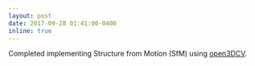 ```yaml
---
layout: post
date: 2017-09-28 01:41:00-0400
inline: true
---
```


Completed implementing Structure from Motion (SfM) using [open3DCV]({{site.url}}{{site.baseurl}}/blog/2017/05/3d-vision-lib/).